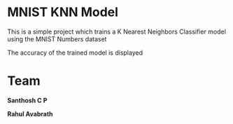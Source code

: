 # MNIST KNN Model

This is a simple project which trains a K Nearest Neighbors Classifier model using the MNIST Numbers dataset

The accuracy of the trained model is displayed


# Team 

**Santhosh C P**

**Rahul Avabrath**